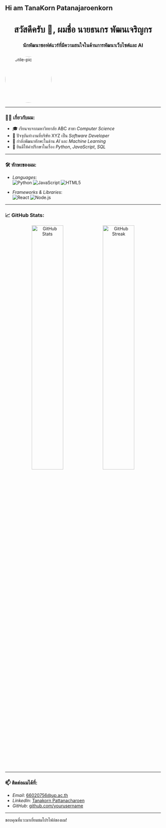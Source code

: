 ## Hi am TanaKorn Patanajaroenkorn
<h1 align="center">สวัสดีครับ 👋, ผมชื่อ นายธนกร พัฒนเจริญกร</h1>
<h3 align="center">นักพัฒนาซอฟต์แวร์ที่มีความสนใจในด้านการพัฒนาเว็บไซต์และ AI</h3>

<img src="[https://avatars.githubusercontent.com/u/123456?v=4](https://scontent.fbkk10-1.fna.fbcdn.net/v/t39.30808-6/428680343_1435041434036193_7884092094916711983_n.jpg?stp=cp6_dst-jpg&_nc_cat=102&ccb=1-7&_nc_sid=6ee11a&_nc_ohc=_gyzXJg0ocgQ7kNvgFKBsus&_nc_zt=23&_nc_ht=scontent.fbkk10-1.fna&_nc_gid=AFfmrpWQIbA9s3jC_pZGeec&oh=00_AYAROlWx-kGZBlCdDdtzSe0xWXRD71kCoQo8kzdl-3DAYg&oe=6736485E)" alt="profile-pic" width="150" height="150" align="center" style="border-radius:50%; margin-top:10px;">

---

### 👨‍💻 เกี่ยวกับผม:
- 🎓 เรียนจบจากมหาวิทยาลัย ABC สาขา *Computer Science*
- 💼 ปัจจุบันทำงานที่บริษัท XYZ เป็น *Software Developer*
- 🔭 กำลังพัฒนาทักษะในด้าน *AI* และ *Machine Learning*
- 💬 ยินดีให้คำปรึกษาในเรื่อง *Python*, *JavaScript*, *SQL*

---

### 🛠️ ทักษะของผม:
- *Languages*:  
  ![Python](https://img.shields.io/badge/Python-3776AB?style=for-the-badge&logo=python&logoColor=white)
  ![JavaScript](https://img.shields.io/badge/JavaScript-F7DF1E?style=for-the-badge&logo=javascript&logoColor=black)
  ![HTML5](https://img.shields.io/badge/HTML5-E34F26?style=for-the-badge&logo=html5&logoColor=white)

- *Frameworks & Libraries*:  
  ![React](https://img.shields.io/badge/React-20232A?style=for-the-badge&logo=react&logoColor=61DAFB)
  ![Node.js](https://img.shields.io/badge/Node.js-339933?style=for-the-badge&logo=nodedotjs&logoColor=white)

---

### 📈 GitHub Stats:
<p align="center">
  <img width="45%" src="https://github-readme-stats.vercel.app/api?username=yourusername&show_icons=true&theme=radical" alt="GitHub Stats"/>
  <img width="45%" src="https://github-readme-streak-stats.herokuapp.com/?user=yourusername&theme=radical" alt="GitHub Streak"/>
</p>

---

### 📫 ติดต่อผมได้ที่:
- *Email*: [66020756@up.ac.th](mailto:66020756@up.ac.th)
- *LinkedIn*: [Tanakorn Pattanacharoen](https://www.linkedin.com/in/yourprofile)
- *GitHub*: [github.com/yourusername](https://github.com/yourusername)

---

ขอบคุณที่แวะมาเยี่ยมชมโปรไฟล์ของผม!
